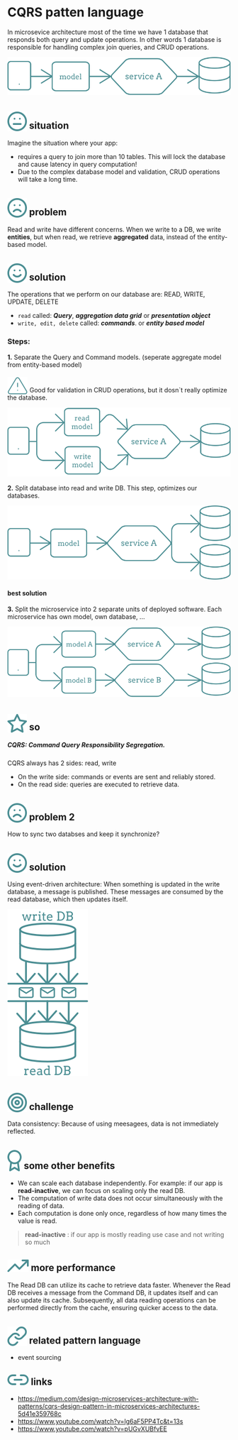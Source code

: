 # CQRS patten language

In microsevice architecture most of the time we have 1 database that responds both query and update operations.
In other words 1 database is responsible for handling complex join queries, and CRUD operations.

<img src="../images/CQRS/simple-service.svg" />

## <img src="../images/icons/meh.svg" style="position:relative; top:5px;" /> situation

Imagine the situation where your app:

-   requires a query to join more than 10 tables. This will lock the database and cause latency in query computation!
-   Due to the complex database model and validation, CRUD operations will take a long time.

## <img src="../images/icons/sad.svg" style="position:relative; top:5px" /> problem

Read and write have different concerns.
When we write to a DB, we write **entities**,
but when read, we retrieve **aggregated** data, instead of the entity-based model.

## <img src="../images/icons/happy.svg" style="position:relative; top:5px" /> solution

The operations that we perform on our database are: READ, WRITE, UPDATE, DELETE

-   `read` called:
    **_Query_**, **_aggregation data grid_** or **_presentation object_**
-   `write, edit, delete` called:
    **_commands_**. or **_entity based model_**

### Steps:

**1.** Separate the Query and Command models.
(seperate aggregate model from entity-based model)

<img src="../images/icons/warning.svg" style="position:relative; top:5px" /> Good for validation in CRUD operations, but it dosn`t really optimize the database.

<img src="../images/CQRS/service-with-2-models.svg" />

**2.** Split database into read and write DB.
This step, optimizes our databases.

<img src="../images/CQRS/service-with-2-DB.svg" />

#### best solution

**3.** Split the microservice into 2 separate units of deployed software.
Each microservice has own model, own database, ...

<img src="../images/CQRS/app-with-2-service.svg" />

## <img src="../images/icons/star.svg" style="position:relative; top:5px" /> so

##### CQRS: Command Query Responsibility Segregation.

CQRS always has 2 sides: read, write

-   On the write side: commands or events are sent and reliably stored.
-   On the read side: queries are executed to retrieve data.

## <img src="../images/icons/sad.svg" style="position:relative; top:5px" /> problem 2

How to sync two databses and keep it synchronize?

## <img src="../images/icons/happy.svg" style="position:relative; top:5px" /> solution

Using event-driven architecture:
When something is updated in the write database, a message is published.
These messages are consumed by the read database, which then updates itself.

<img src="../images/CQRS/DB-messaging.svg" />

## <img src="../images/icons/dart.svg" style="position:relative; top:5px" /> challenge

Data consistency: Because of using meesagees, data is not immediately reflected.

## <img src="../images/icons/badge.svg" style="position:relative; top:5px" /> some other benefits

-   We can scale each database independently.
    For example: if our app is **read-inactive**, we can focus on scaling only the read DB.
-   The computation of write data does not occur simultaneously with the reading of data.
-   Each computation is done only once, regardless of how many times the value is read.

> **read-inactive** : if our app is mostly reading use case and not writing so much

## <img src="../images/icons/high.svg" style="position:relative; top:2px" /> more performance

The Read DB can utilize its cache to retrieve data faster.
Whenever the Read DB receives a message from the Command DB, it updates itself and can also update its cache.
Subsequently, all data reading operations can be performed directly from the cache,
ensuring quicker access to the data.

## <img src="../images/icons/link.svg" style="position:relative; top:5px" /> related pattern language

-   event sourcing

## <img src="../images/icons/link2.svg" /> links

-   https://medium.com/design-microservices-architecture-with-patterns/cqrs-design-pattern-in-microservices-architectures-5d41e359768c
-   https://www.youtube.com/watch?v=lg6aF5PP4Tc&t=13s
-   https://www.youtube.com/watch?v=pUGvXUBfvEE
